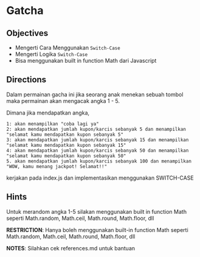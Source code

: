 # Gatcha

## Objectives

- Mengerti Cara Menggunakan `Switch-Case`
- Mengerti Logika `Switch-Case`
- Bisa menggunakan built in function Math dari Javascript

## Directions

Dalam permainan gacha ini jika seorang anak menekan sebuah tombol maka permainan akan mengacak angka 1 - 5.

Dimana jika mendapatkan angka,

```
1: akan menampilkan "coba lagi ya"
2: akan mendapatkan jumlah kupon/karcis sebanyak 5 dan menampilkan "selamat kamu mendapatkan kupon sebanyak 5"
3: akan mendapatkan jumlah kupon/karcis sebanyak 15 dan menampilkan "selamat kamu mendapatkan kupon sebanyak 15"
4: akan mendapatkan jumlah kupon/karcis sebanyak 50 dan menampilkan "selamat kamu mendapatkan kupon sebanyak 50" 
5. akan mendapatkan jumlah kupon/karcis sebanyak 100 dan menampilkan "WOW, kamu menang jackpot! Selamat!!"
```

kerjakan pada index.js dan implementasikan menggunakan SWITCH-CASE

## Hints

Untuk merandom angka 1-5 silakan menggunakan built in function Math seperti Math.random, Math.ceil, Math.round, Math.floor, dll

**RESTRICTION**:
Hanya boleh menggunakan built-in function Math seperti Math.random, Math.ceil, Math.round, Math.floor, dll

**NOTES**: Silahkan cek references.md untuk bantuan
